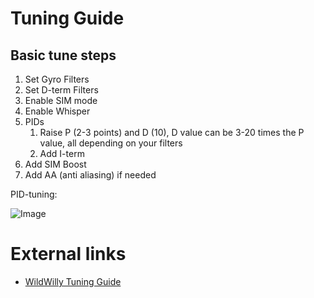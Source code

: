 # Tuning Guide

## Basic tune steps

1. Set Gyro Filters
1. Set D-term Filters
1. Enable SIM mode
1. Enable Whisper
1. PIDs
    1. Raise P (2-3 points) and D (10), D value can be 3-20 times the P value, all depending on your filters
    1. Add I-term
1. Add SIM Boost
1. Add AA (anti aliasing) if needed


PID-tuning:

![Image](https://github.com/fl1wiki-mrteel/FlightOneWiki/blob/main/IMG/PID_Compensation_Animated.gif)


# External links
- [WildWilly Tuning Guide](https://youtu.be/9N39QXw_T8I)

